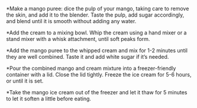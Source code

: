*Make a mango puree: dice the pulp of your mango, taking care to remove the skin, and add it to the blender. Taste the pulp, add sugar accordingly, and blend until it is smooth without adding any water.

*Add the cream to a mixing bowl. Whip the cream using a hand mixer or a stand mixer with a whisk attachment, until soft peaks form.

*Add the mango puree to the whipped cream and mix for 1-2 minutes until they are well combined. Taste it and add white sugar if it’s needed.

*Pour the combined mango and cream mixture into a freezer-friendly container with a lid. Close the lid tightly. Freeze the ice cream for 5-6 hours, or until it is set.

*Take the mango ice cream out of the freezer and let it thaw for 5 minutes to let it soften a little before eating.
